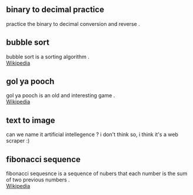 ## binary to decimal practice
practice the binary to decimal conversion and reverse .

## bubble sort
bubble sort is a sorting algorithm . <br> [Wikipedia](https://en.wikipedia.org/wiki/Bubble_sort)

## gol ya pooch 
gol ya pooch is an old and interesting game . <br> [Wikipedia](https://fa.wikipedia.org/wiki/%DA%AF%D9%84_%DB%8C%D8%A7_%D9%BE%D9%88%DA%86)

## text to image
can we name it artificial intellegence ? i don't think so, i think it's a web scraper :)

## fibonacci sequence
fibonacci sequesnce is a sequence of nubers that each number is the sum of two previous numbers . <br> [Wikipedia](https://en.wikipedia.org/wiki/Fibonacci_sequence)
